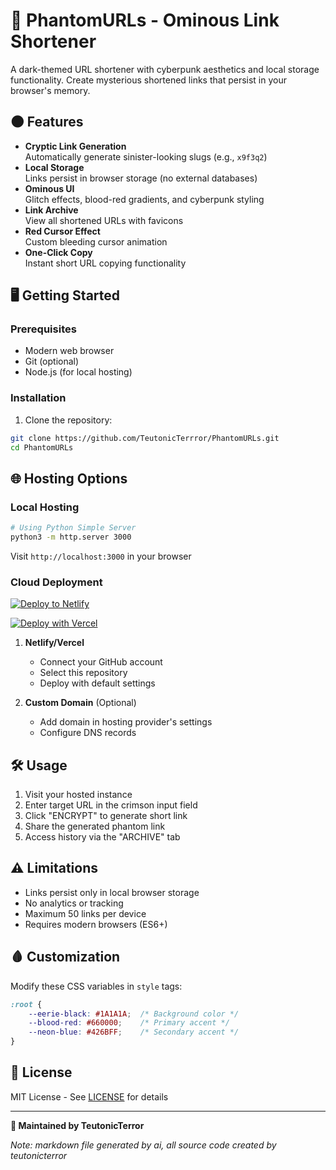 
# 🔗 PhantomURLs - Ominous Link Shortener

A dark-themed URL shortener with cyberpunk aesthetics and local storage functionality. Create mysterious shortened links that persist in your browser's memory.

## 🌑 Features

- **Cryptic Link Generation**  
  Automatically generate sinister-looking slugs (e.g., `x9f3q2`)
- **Local Storage**  
  Links persist in browser storage (no external databases)
- **Ominous UI**  
  Glitch effects, blood-red gradients, and cyberpunk styling
- **Link Archive**  
  View all shortened URLs with favicons
- **Red Cursor Effect**  
  Custom bleeding cursor animation
- **One-Click Copy**  
  Instant short URL copying functionality

## 🖥️ Getting Started

### Prerequisites
- Modern web browser
- Git (optional)
- Node.js (for local hosting)

### Installation
1. Clone the repository:
```bash
git clone https://github.com/TeutonicTerrror/PhantomURLs.git
cd PhantomURLs
```

## 🌐 Hosting Options

### Local Hosting
```bash
# Using Python Simple Server
python3 -m http.server 3000
```
Visit `http://localhost:3000` in your browser

### Cloud Deployment
[![Deploy to Netlify](https://www.netlify.com/img/deploy/button.svg)](https://app.netlify.com/start/deploy?repository=https://github.com/TeutonicTerrror/PhantomURLs)

[![Deploy with Vercel](https://vercel.com/button)](https://vercel.com/new/clone?repository-url=https%3A%2F%2Fgithub.com%2FTeutonicTerrror%2FPhantomURLs)

1. **Netlify/Vercel**  
   - Connect your GitHub account
   - Select this repository
   - Deploy with default settings

2. **Custom Domain** (Optional)  
   - Add domain in hosting provider's settings
   - Configure DNS records

## 🛠️ Usage
1. Visit your hosted instance
2. Enter target URL in the crimson input field
3. Click "ENCRYPT" to generate short link
4. Share the generated phantom link
5. Access history via the "ARCHIVE" tab

## ⚠️ Limitations
- Links persist only in local browser storage
- No analytics or tracking
- Maximum 50 links per device
- Requires modern browsers (ES6+)

## 🩸 Customization
Modify these CSS variables in `style` tags:
```css
:root {
    --eerie-black: #1A1A1A;  /* Background color */
    --blood-red: #660000;    /* Primary accent */
    --neon-blue: #426BFF;    /* Secondary accent */
}
```

## 📜 License
MIT License - See [LICENSE](LICENSE) for details

---

**🖤 Maintained by TeutonicTerror**  

*Note: markdown file generated by ai, all source code created by teutonicterror*
